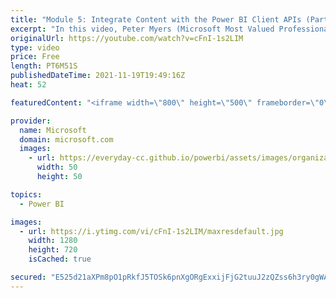 ```yaml
---
title: "Module 5: Integrate Content with the Power BI Client APIs (Part 1/ 2)| Power BI Developer in a Day"
excerpt: "In this video, Peter Myers (Microsoft Most Valued Professional, and course developer) and Amit Shuster (Product manager) describe how to use the Power BI Client APIs to enhance the application experience. It is video 13 of 21.  The Power BI Developer in a Day online course empowers you as an app developer"
originalUrl: https://youtube.com/watch?v=cFnI-1s2LIM
type: video
price: Free
length: PT6M51S
publishedDateTime: 2021-11-19T19:49:16Z
heat: 52

featuredContent: "<iframe width=\"800\" height=\"500\" frameborder=\"0\" src=\"https://www.youtube.com/embed/cFnI-1s2LIM\" allow=\"accelerometer; autoplay; encrypted-media; gyroscope; picture-in-picture\" allowfullscreen></iframe>"

provider:
  name: Microsoft
  domain: microsoft.com
  images:
    - url: https://everyday-cc.github.io/powerbi/assets/images/organizations/microsoft.com-50x50.jpg
      width: 50
      height: 50

topics:
  - Power BI

images:
  - url: https://i.ytimg.com/vi/cFnI-1s2LIM/maxresdefault.jpg
    width: 1280
    height: 720
    isCached: true

secured: "E525d21aXPm8pO1pRkfJ5TOSk6pnXgORgExxijFjG2tuuJ2zQZss6h3ry0gWAfdBkEf9+1n5XtbpmAXfG/AjuVfAbLwbqJfQh/cK4ouVcr/CQkZJEmeWcOIzgRTa2Ad4FqcMa4mFSXfytpSNlPtxhk42djvf9SXo9bXfGv43NBa/7K+SXdN1U3IeKomOtaTL40le0cXuwp2GH81kFjUJ/JzXvozUZh73YNtyeDjX+J9oaGrISL9iJTXPFMRJNT9LVHkkVRaO5zt35msldAkprRy3kqUZdGGxPIX00dJuGhQRNBBujtgrFWferfjVSOKJmw4e07dqaMsfAavv/Kg1oPqySdeVROGeeBk5SPGBIs6nlViMHbngkZOnVFtBeIlbvXbqSF7UKKsmRW5geRfoTVdTVUIpN7I2l4fjyRTPDtI=;R/l4KbhvA3U0+j4A0UnJPA=="
---
```


